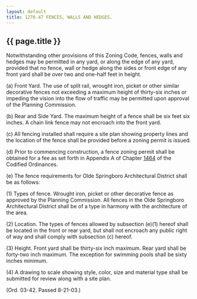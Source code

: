 ```yaml
---
layout: default 
title: 1270.47 FENCES, WALLS AND HEDGES.
---
```


{{ page.title }}
----------------

Notwithstanding other provisions of this Zoning Code, fences, walls and
hedges may be permitted in any yard, or along the edge of any yard,
provided that no fence, wall or hedge along the sides or front edge of
any front yard shall be over two and one-half feet in height.

​(a) Front Yard. The use of split rail, wrought iron, picket or other
similar decorative fences not exceeding a maximum height of thirty-six
inches or impeding the vision into the flow of traffic may be permitted
upon approval of the Planning Commission.

​(b) Rear and Side Yard. The maximum height of a fence shall be six feet
six inches. A chain link fence may not encroach into the front yard.

​(c) All fencing installed shall require a site plan showing property
lines and the location of the fence shall be provided before a zoning
permit is issued.

​(d) Prior to commencing construction, a fence zoning permit shall be
obtained for a fee as set forth in Appendix A of Chapter
[1464](58d37b9c.html) of the Codified Ordinances.

​(e) The fence requirements for Olde Springboro Architectural District
shall be as follows:

​(1) Types of fence. Wrought iron, picket or other decorative fence as
approved by the Planning Commission. All fences in the Olde Springboro
Architectural District shall be of a type in harmony with the
architecture of the area.

​(2) Location. The types of fences allowed by subsection (e)(1) hereof
shall be located in the front or rear yard, but shall not encroach any
public right of way and shall comply with subsection (c) hereof.

​(3) Height. Front yard shall be thirty-six inch maximum. Rear yard
shall be forty-two inch maximum. The exception for swimming pools shall
be sixty inches minimum.

​(4) A drawing to scale showing style, color, size and material type
shall be submitted for review along with a site plan.

(Ord. 03-42. Passed 8-21-03.)
